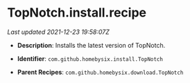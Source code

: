 # TopNotch.install.recipe

_Last updated 2021-12-23 19:58:07Z_

- **Description**: Installs the latest version of TopNotch.

- **Identifier**: `com.github.homebysix.install.TopNotch`

- **Parent Recipes**: `com.github.homebysix.download.TopNotch`